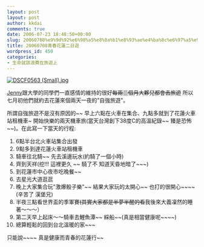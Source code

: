 ```yaml
---
layout: post
layout: post
author: kkdai
comments: true
date: 2006-07-23 18:48:50+00:00
slug: 20060708%e9%9d%92%e6%98%a5%e8%8a%b1%e8%93%ae%e4%ba%8c%e6%97%a5%e9%81%8a
title: 20060708青春花蓮二日遊
wordpress_id: 450
categories:
- 生命就該浪費在旅遊上
---
```


[![DSCF0563 (Small).jpg](http://www.evanlin.com/blog/archives/20060724/DSCF0563%20(Small)-thumb.jpg)](http://www.evanlin.com/blog/archives/20060724/DSCF0563%20(Small).jpg)

[Jenny](http://www.evanlin.com/janifor/)跟大學的同學們一直感情的維持的很好~~每兩三個月大夥兒都會去旅遊~~ 所以七月初他們就約去花蓮來個兩天一夜的"自強旅遊"。

所謂自強旅遊不是沒有原因的~~ 早上六點在火車在集合、九點多就到了花蓮火車站租機車~ 開始快樂的兩天機車旅(當天台灣創下38度C的高溫紀錄~~ 臻是恐怖~~)。在此寫一下當天的行程:

  1. 6點半台北火車站集合出發
  2. 9點多到達花蓮火車站租機車
  3. 騎車往北騎~~ 先去溪邊玩水(約騎了一個小時)
  4. 齊到天祥(挖!!! 這裡更久 ~~ 騎了不 知道天昏地暗了~~~)
  5. 到花蓮市中心夜市吃晚餐~~
  6. 去星光大道逛逛
  7. 晚上大家集合玩"激爆骰子樂"~~ 結果大家玩的太開心~~ 也打的很開心~~~~ (辛苦了 漢堡兄)
  8. 半夜三點看世界盃的季軍賽~~(其實大家都是半夢半醒的看~~我後來大義凜然的睡著～～～）
  9. 第二天早上起床～～騎車去鯉魚潭~~ 綵船~~(真是相當健康呢~~~~)
  10. 總算輕鬆的回到台北溫暖的家~~~

只能說~~~~  真是健康而青春的花蓮行~~
